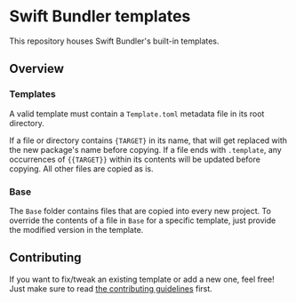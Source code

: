 # Swift Bundler templates

This repository houses Swift Bundler's built-in templates.

## Overview

### Templates

A valid template must contain a `Template.toml` metadata file in its root directory.

If a file or directory contains `{TARGET}` in its name, that will get replaced with the new package's name before copying. If a file ends with `.template`, any occurrences of `{{TARGET}}` within its contents will be updated before copying. All other files are copied as is.

### Base

The `Base` folder contains files that are copied into every new project. To override the contents of a file in `Base` for a specific template, just provide the modified version in the template.

## Contributing

If you want to fix/tweak an existing template or add a new one, feel free! Just make sure to read [the contributing guidelines](CONTRIBUTING.md) first.